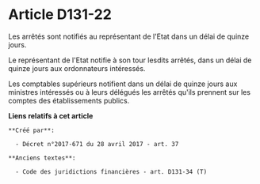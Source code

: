 # Article D131-22

Les arrêtés sont notifiés au représentant de l'Etat dans un délai de quinze jours.

Le représentant de l'Etat notifie à son tour lesdits arrêtés, dans un délai de quinze jours aux ordonnateurs intéressés.

Les comptables supérieurs notifient dans un délai de quinze jours aux ministres intéressés ou à leurs délégués les arrêtés
qu'ils prennent sur les comptes des établissements publics.

**Liens relatifs à cet article**

	**Créé par**:

	  - Décret n°2017-671 du 28 avril 2017 - art. 37

	**Anciens textes**:

	  - Code des juridictions financières - art. D131-34 (T)
